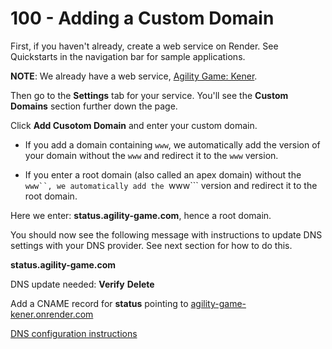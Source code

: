 # 100 - Adding a Custom Domain

First, if you haven't already, create a web service on Render. See Quickstarts in the navigation bar for sample applications.

**NOTE**: We already have a web service, [Agility Game: Kener](https://dashboard.render.com/web/srv-cmt5k5ol6cac73areiq0).

Then go to the **Settings** tab for your service. You'll see the **Custom Domains** section further down the page.

Click **Add Cusotom Domain** and enter your custom domain.

- If you add a domain containing ```www```, we automatically add the version of your domain without the ```www``` and redirect it to the ```www``` version.

- If you enter a root domain (also called an apex domain) without the ```www``, we automatically add the ```www``` version and redirect it to the root domain.

Here we enter: **status.agility-game.com**, hence a root domain.

You should now see the following message with instructions to update DNS settings with your DNS provider. See next section for how to do this.

**status.agility-game.com**

DNS update needed: **Verify** **Delete**

Add a CNAME record for **status** pointing to [agility-game-kener.onrender.com](https://agility-game-kener.onrender.com)

[DNS configuration instructions](https://docs.render.com/custom-domains#configuring-dns-to-point-to-render)
